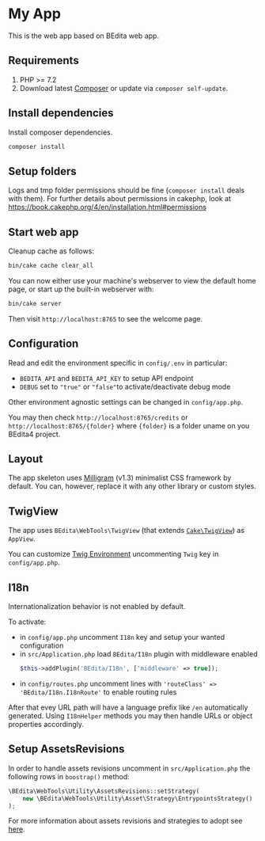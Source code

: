 # My App

This is the web app based on BEdita web app.

## Requirements

1. PHP >= 7.2
1. Download latest [Composer](https://getcomposer.org/doc/00-intro.md) or update via `composer self-update`.

## Install dependencies

Install composer dependencies.

```bash
composer install
```
## Setup folders

Logs and tmp folder permissions should be fine (`composer install` deals with them).
For further details about permissions in cakephp, look at https://book.cakephp.org/4/en/installation.html#permissions

## Start web app

Cleanup cache as follows:

```bash
bin/cake cache clear_all
```

You can now either use your machine's webserver to view the default home page, or start
up the built-in webserver with:

```bash
bin/cake server
```

Then visit `http://localhost:8765` to see the welcome page.

## Configuration

Read and edit the environment specific in `config/.env` in particular:

* `BEDITA_API` and `BEDITA_API_KEY` to setup API endpoint
* `DEBUG` set to `"true"` or `"false"`to activate/deactivate debug mode

Other environment agnostic settings can be changed in `config/app.php`.

You may then check `http://localhost:8765/credits` or `http://localhost:8765/{folder}` where `{folder}` is a folder uname on you BEdita4 project.

## Layout

The app skeleton uses [Milligram](https://milligram.io/) (v1.3) minimalist CSS
framework by default. You can, however, replace it with any other library or
custom styles.

## TwigView

The app uses `BEdita\WebTools\TwigView` (that extends [`Cake\TwigView`](https://github.com/cakephp/twig-view)) as `AppView`.

You can customize [Twig Environment](https://twig.symfony.com/doc/3.x/api.html#environment-options) uncommenting `Twig` key in `config/app.php`.

## I18n

Internationalization behavior is not enabled by default.

To activate:

* in `config/app.php` uncomment `I18n` key and setup your wanted configuration
* in `src/Application.php` load `BEdita/I18n` plugin with middleware enabled
  ```php
  $this->addPlugin('BEdita/I18n', ['middleware' => true]);
  ```
* in `config/routes.php` uncomment lines with `'routeClass' => 'BEdita/I18n.I18nRoute'` to enable routing rules

After that evey URL path will have a language prefix like `/en` automatically generated.
Using `I18nHelper` methods you may then handle URLs or object properties accordingly.

## Setup AssetsRevisions

In order to handle assets revisions uncomment in `src/Application.php` the following rows in `boostrap()` method:

```php
\BEdita\WebTools\Utility\AssetsRevisions::setStrategy(
    new \BEdita\WebTools\Utility\Asset\Strategy\EntrypointsStrategy()
);
```

For more information about assets revisions and strategies to adopt see [here](https://github.com/bedita/web-tools#load-assets-with-assetrevisions).
